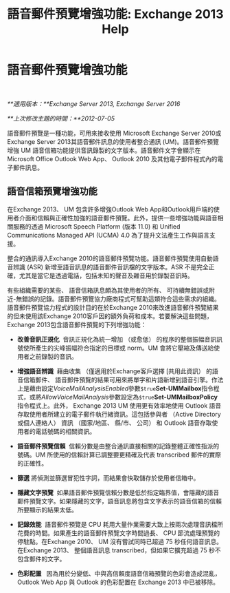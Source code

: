 ﻿---
title: '語音郵件預覽增強功能: Exchange 2013 Help'
TOCTitle: 語音郵件預覽增強功能
ms:assetid: 1fcccec1-4edc-40b8-948c-111647d7d770
ms:mtpsurl: https://technet.microsoft.com/zh-tw/library/JJ150501(v=EXCHG.150)
ms:contentKeyID: 50472690
ms.date: 05/21/2018
mtps_version: v=EXCHG.150
ms.translationtype: MT
---

# 語音郵件預覽增強功能

 

_**適用版本：**Exchange Server 2013, Exchange Server 2016_

_**上次修改主題的時間：**2012-07-05_

語音郵件預覽是一種功能，可用來接收使用 Microsoft Exchange Server 2010或Exchange Server 2013其語音郵件訊息的使用者整合通訊 (UM)。語音郵件預覽增強 UM 語音信箱功能提供音訊錄製的文字版本。語音郵件文字會顯示在 Microsoft Office Outlook Web App、 Outlook 2010 及其他電子郵件程式內的電子郵件訊息。

## 語音信箱預覽增強功能

在Exchange 2013、 UM 包含許多增強Outlook Web App和Outlook用戶端的使用者介面和信賴與正確性加強的語音郵件預覽。此外，提供一些增強功能與語音相關服務的透過 Microsoft Speech Platform (版本 11.0) 和 Unified Communications Managed API (UCMA) 4.0 為了提升文法產生工作與語言支援。

整合的通訊導入Exchange 2010的語音郵件預覽功能。語音郵件預覽使用自動語音辨識 (ASR) 新增至語音訊息的語音郵件音訊檔的文字版本。ASR 不是完全正確，尤其是當它是透過電話，包括未知的聲音及雜音用於錄製音訊時。

有些組織需要的某些、 語音信箱訊息頗為其使用者的所有、 可持續無錯誤或附近-無錯誤的記錄。語音郵件預覽協力廠商程式可幫助這類符合這些需求的組織。語音郵件預覽協力程式的設計目的在於Exchange 2010來改進語音郵件預覽結果的但未使用該Exchange 2010客戶因的額外負荷和成本。若要解決這些問題， Exchange 2013包含語音郵件預覽的下列增強功能：

  - **改善音訊正規化**  音訊正規化為統一增加 （或愈低） 的程序的整個振幅音訊訊號使所產生的尖峰振幅符合指定的目標或 norm。UM 會將它壓縮及傳送給使用者之前錄製的音訊。

  - **增強語音辨識**  藉由收集 （僅適用於Exchange客戶選擇 \[共用此資訊） 的語音信箱郵件、 語音郵件預覽的結果可用來將單字和片語新增到語音引擎。作法上是藉由設定*VoiceMailAnalysisEnabled*參數`$true`**Set-UMMailbox**指令程式，或將*AllowVoiceMailAnalysis*參數設定為`$true`**Set-UMMailboxPolicy**指令程式上。此外， Exchange 2013 UM 使用更有效率地使用 Outlook 語音存取使用者所建立的電子郵件執行緒資訊。這包括參與者 （Active Directory 或個人連絡人） 資訊 （國家/地區、 縣/市、 公司） 和 Outlook 語音存取使用者的電話號碼的相關資訊。

  - **語音郵件預覽信賴**  信賴分數是由整合通訊直接相關的記錄整體正確性指派的號碼。UM 所使用的信賴計算已調整要更精確及代表 transcribed 郵件的實際的正確性。

  - **篩選** 將偵測並篩選冒犯性字詞，而結果會快取儲存於使用者信箱中。

  - **隱藏文字預覽**  如果語音郵件預覽信賴分數是低於指定臨界值，會隱藏的語音郵件預覽文字。如果隱藏的文字，語音訊息將包含文字表示的語音信箱的信賴所要顯示的結果太低。

  - **記錄效能**  語音郵件預覽是 CPU 耗用大量作業需要大致上按兩次處理音訊檔所花費的時間。如果產生的語音郵件預覽文字時間過長、 CPU 節流處理預覽的停駐點。在Exchange 2010、 UM 沒有嘗試同時已超過 75 秒任何語音訊息。在Exchange 2013、 整個語音訊息 transcribed，但如果它擴充超過 75 秒不包含郵件的文字。

  - **色彩配置**   因為用於分變低、中與高信賴度語音信箱預覽的色彩會造成混亂，Outlook Web App 與 Outlook 的色彩配置在 Exchange 2013 中已被移除。


